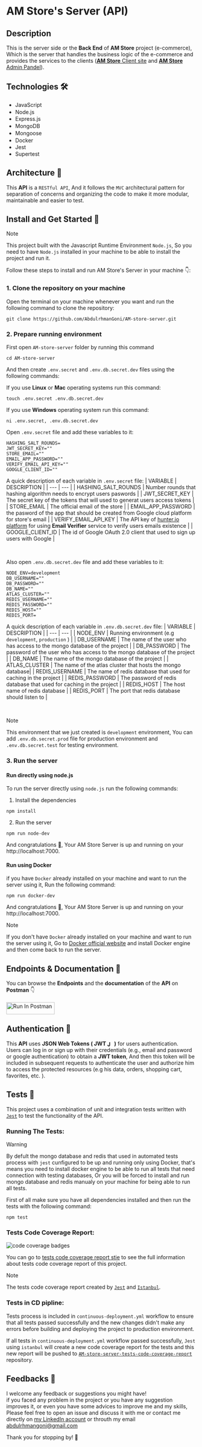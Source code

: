 # AM Store's Server (API)

## Description

This is the server side or the **Back End** of **AM Store** project (e-commerce), <br>
Which is the server that handles the business logic of the e-commerce and provides the services to the clients
([**AM Store** Client site](https://github.com/AbdulrhmanGoni/AM-store-client) and
[**AM Store** Admin Pandel](https://github.com/AbdulrhmanGoni/AM-store-admin)).

## Technologies :hammer_and_wrench:

- JavaScript <img src="./icons_readme/javascript.svg" style="width: 15px;height: 15px; transform: translate(6px, 3px)">
- Node.js <img src="./icons_readme/nodejs.svg" style="width: 50px;height: 16px; transform: translate(6px, 3px)">
- Express.js <img src="./icons_readme/express.jpg" style="width: 50px;height: 15px; transform: translate(6px, 3px)">
- MongoDB <img src="./icons_readme/mongodb.svg" style="width: 16px;height: 16px; transform: translate(6px, 3px)">
- Mongoose <img src="./icons_readme/mongoose.png" style="width: 36px;height: 16px; transform: translate(6px, 3px)">
- Docker <img src="./icons_readme/docker.svg" style="width: 50px;height: 16px; transform: translate(6px, 3px)">
- Jest <img src="./icons_readme/jest.svg" style="width: 15px;height: 15px; transform: translate(6px, 3px)">
- Supertest <img src="./icons_readme/supertest.png" style="width: 15px;height: 15px; transform: translate(6px, 3px)">

## Architecture :memo:

This **API** is a `RESTful API`, And it follows the `MVC` architectural pattern for separation of concerns and organizing the code to make it more modular, maintainable and easier to test.

## Install and Get Started :rocket:

> [!NOTE]
> This project built with the Javascript Runtime Environment `Node.js`, So you need to have `Node.js` installed in
> your machine to be able to install the project and run it.

Follow these steps to install and run AM Store's Server in your machine :point_down::

### 1. Clone the repository on your machine

Open the terminal on your machine whenever you want and run the following command to clone the repository:

```
git clone https://github.com/AbdulrhmanGoni/AM-store-server.git
```

### 2. Prepare running environment

First open `AM-store-server` folder by running this command

```
cd AM-store-server
```

And then create `.env.secret` and `.env.db.secret.dev` files using the following commands:

If you use **Linux** or **Mac** operating systems run this command:

```
touch .env.secret .env.db.secret.dev
```

If you use **Windows** operating system run this command:

```
ni .env.secret, .env.db.secret.dev
```

Open `.env.secret` file and add these variables to it:

```
HASHING_SALT_ROUNDS=
JWT_SECRET_KEY=""
STORE_EMAIL=""
EMAIL_APP_PASSWORD=""
VERIFY_EMAIL_API_KEY=""
GOOGLE_CLIENT_ID=""
```

A quick description of each variable in `.env.secret` file:
| VARIABLE | DESCRIPTION |
| --- | --- |
| HASHING_SALT_ROUNDS | Number rounds that hashing algorithm needs to encrypt users paswords |
| JWT_SECRET_KEY | The secret key of the tokens that will used to generat users access tokens |
| STORE_EMAIL | The official email of the store |
| EMAIL_APP_PASSWORD | the pasword of the app that should be created from Google cloud platform for store's email |
| VERIFY_EMAIL_API_KEY | The API key of [hunter.io platform](https://hunter.io/) for using **Email Verifier** service to verify users emails existence |
| GOOGLE_CLIENT_ID | The id of Google OAuth 2.0 client that used to sign up users with Google |

  <br>

Also open `.env.db.secret.dev` file and add these variables to it:

```
NODE_ENV=development
DB_USERNAME=""
DB_PASSWORD=""
DB_NAME=""
ATLAS_CLUSTER=""
REDIS_USERNAME=""
REDIS_PASSWORD=""
REDIS_HOST=""
REDIS_PORT=
```

A quick description of each variable in `.env.db.secret.dev` file:
| VARIABLE | DESCRIPTION |
| --- | --- |
| NODE_ENV | Running environment (e.g `development`, `production` ) |
| DB_USERNAME | The name of the user who has access to the mongo database of the project |
| DB_PASSWORD | The password of the user who has access to the mongo database of the project |
| DB_NAME | The name of the mongo database of the project |
| ATLAS_CLUSTER | The name of the atlas cluster that hosts the mongo database|
| REDIS_USERNAME | The name of redis database that used for caching in the project |
| REDIS_PASSWORD | The password of redis database that used for caching in the project |
| REDIS_HOST | The host name of redis database |
| REDIS_PORT | The port that redis database should listen to |

  <br>

> [!NOTE]
> This environment that we just created is `development` environment, You can add `.env.db.secret.prod` file for
> production environment and `.env.db.secret.test` for testing environment.

### 3. Run the server

#### Run directly using node.js

To run the server directly using `node.js` run the following commands:

1. Install the dependencies

```
npm install
```

2. Run the server

```
npm run node-dev
```

And congratulations 🎉, Your AM Store Server is up and running on your http://localhost:7000.

#### Run using Docker

if you have `Docker` already installed on your machine and want to run the server using it,
Run the following command:

```
npm run docker-dev
```

And congratulations 🎉, Your AM Store Server is up and running on your http://localhost:7000.

> [!NOTE]
> If you don't have `Docker` already installed on your machine and want to run the server using it,
> Go to [Docker official website](https://docs.docker.com/engine/install/) and install Docker engine
> and then come back to run the server.

## Endpoints & Documentation :ledger:

You can browse the **Endpoints** and the **documentation** of the **API** on **Postman** :point_down:

[<img src="./icons_readme/postman-button.svg" alt="Run In Postman" style="width: 128px; height: 32px; transform: translateY(4px)">](https://app.getpostman.com/run-collection/27040994-2b37c7cf-3a2d-4022-9dfa-6b850399d269?action=collection%2Ffork&source=rip_markdown&collection-url=entityId%3D27040994-2b37c7cf-3a2d-4022-9dfa-6b850399d269%26entityType%3Dcollection%26workspaceId%3Db9135996-e8d9-4c02-bc81-d0b278bfc9ff)

## Authentication :key:

This **API** uses **JSON Web Tokens ( JWT <img src="./icons_readme/jwt.svg" alt="JWT Icon" style="width: 15px; height: 15px; transform: translateY(3px)"> )** for users authentication. <br>
Users can log in or sign up with their credentials (e.g., email and password or google authentication)
to obtain a **JWT token**, And then this token will be included in subsequent requests to authenticate the user
and authorize him to access the protected resources (e.g his data, orders, shopping cart, favorites, etc. ).

## Tests :test_tube:

This project uses a combination of unit and integration tests written with [`Jest`](https://jestjs.io)
to test the functionality of the API.

### Running The Tests:

> [!WARNING]
> By defult the mongo database and redis that used in automated tests process with `jest`
> cunfigured to be up and running only using Docker, that's means you need to install docker engine
> to be able to run all tests that need connection with testing databases, Or you will be forced to
> install and run mongo database and redis manualy on your machine for being able to run all tests.

First of all make sure you have all dependencies installed and then run the tests with the following command:

```
npm test
```

### Tests Code Coverage Report:

![code coverage badges](https://raw.githubusercontent.com/AbdulrhmanGoni/AM-store-server-tests-code-coverage-report/main/tests-code-coverage-report/badges.svg)

You can go to [tests code coverage report stie](https://abdulrhmangoni.github.io/AM-store-server-tests-code-coverage-report) to see the full information about tests code coverage report of this project. <br>

> [!NOTE]
> The tests code coverage report created by [`Jest`](https://jestjs.io) and [`Istanbul`](https://istanbul.js.org/).

### Tests in CD pipline:

Tests process is included in `continuous-deployment.yml` workflow to ensure that all tests passed successfully
and the new changes didn't make any errors before building and deploying the project to production environment.

If all tests in `continuous-deployment.yml` workflow passed successfully, `Jest` using `istanbul` will create
a new code coverage report for the tests and this new report will be pushed to [`AM-store-server-tests-code-coverage-report`](https://github.com/AbdulrhmanGoni/AM-store-server-tests-code-coverage-report) repository.

## Feedbacks :incoming_envelope:

I welcome any feedback or suggestions you might have! <br>
if you faced any problem in the project or you have any suggestion improves it,
or even you have some advices to improve me and my skills, <br>
Please feel free to open an issue and discuss it with me or contact me directly on [my LinkedIn account](https://www.linkedin.com/in/abdulrhman-goni-857a36275/)
or throuth my email abdulrhmangoni@gmail.com

Thank you for stopping by! 🌟
